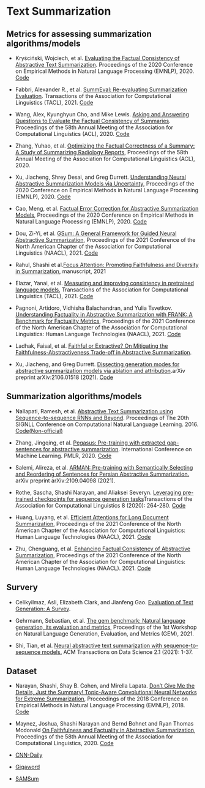 # Text Summarization

## Metrics for assessing summarization algorithms/models

- Kryściński, Wojciech, et al. [Evaluating the Factual Consistency of Abstractive Text Summarization](https://arxiv.org/pdf/1910.12840.pdf). Proceedings of the 2020 Conference on Empirical Methods in Natural Language Processing (EMNLP), 2020. [Code](https://github.com/salesforce/factCC)

- Fabbri, Alexander R., et al. [SummEval: Re-evaluating Summarization Evaluation](https://arxiv.org/pdf/2007.12626.pdf). Transactions of the Association for Computational Linguistics (TACL), 2021. [Code](https://github.com/Yale-LILY/SummEval)

- Wang, Alex, Kyunghyun Cho, and Mike Lewis. [Asking and Answering Questions to Evaluate the Factual Consistency of Summaries](https://arxiv.org/pdf/2004.04228.pdf). Proceedings of the 58th Annual Meeting of the Association for Computational Linguistics (ACL), 2020. [Code](https://github.com/W4ngatang/qags)

- Zhang, Yuhao, et al. [Optimizing the Factual Correctness of a Summary:
A Study of Summarizing Radiology Reports](https://arxiv.org/pdf/1911.02541.pdf), Proceedings of the 58th Annual Meeting of the Association for Computational Linguistics (ACL), 2020.

- Xu, Jiacheng, Shrey Desai, and Greg Durrett. [Understanding Neural Abstractive Summarization Models via Uncertainty](https://arxiv.org/pdf/2010.07882.pdf), Proceedings of the 2020 Conference on Empirical Methods in Natural Language Processing (EMNLP), 2020. [Code](https://github.com/jiacheng-xu/text-sum-uncertainty)


- Cao, Meng, et al. [Factual Error Correction for Abstractive Summarization Models](https://arxiv.org/pdf/2010.08712.pdf), Proceedings of the 2020 Conference on Empirical Methods in Natural Language Processing (EMNLP), 2020. [Code](https://github.com/mcao516/Factual-Error-Correction)

- Dou, Zi-Yi, et al. [GSum: A General Framework for Guided Neural Abstractive Summarization](https://arxiv.org/pdf/2010.08014.pdf), Proceedings of the 2021 Conference of the North American Chapter of the Association for Computational Linguistics (NAACL), 2021. [Code](https://github.com/neulab/guided_summarization)

- Rahul, Shashi et al.[Focus Attention: Promoting Faithfulness and Diversity in Summarization](https://arxiv.org/pdf/2105.11921.pdf), manuscript, 2021

- Elazar, Yanai, et al. [Measuring and improving consistency in pretrained language models](https://arxiv.org/pdf/2102.01017.pdf), Transactions of the Association for Computational Linguistics (TACL), 2021. [Code](https://github.com/yanaiela/pararel)

- Pagnoni, Artidoro, Vidhisha Balachandran, and Yulia Tsvetkov. [Understanding Factuality in Abstractive Summarization with FRANK: A Benchmark for Factuality Metrics](https://arxiv.org/pdf/2104.13346.pdf), Proceedings of the 2021 Conference of the North American Chapter of the Association for Computational Linguistics: Human Language Technologies (NAACL), 2021. [Code](https://github.com/artidoro/frank)

- Ladhak, Faisal, et al. [Faithful or Extractive? On Mitigating the Faithfulness-Abstractiveness Trade-off in Abstractive Summarization](https://arxiv.org/pdf/2108.13684.pdf).

- Xu, Jiacheng, and Greg Durrett. [Dissecting generation modes for abstractive summarization models via ablation and attribution](https://arxiv.org/pdf/2106.01518.pdf).arXiv preprint arXiv:2106.01518 (2021). [Code](https://github.com/jiacheng-xu/sum-interpret) 


## Summarization algorithms/models

- Nallapati, Ramesh, et al. [Abstractive Text Summarization using Sequence-to-sequence RNNs and Beyond](). Proceedings of The 20th SIGNLL Conference on Computational Natural Language Learning. 2016. [Code(Non-official)](https://github.com/theamrzaki/text_summurization_abstractive_methods)

- Zhang, Jingqing, et al. [Pegasus: Pre-training with extracted gap-sentences for abstractive summarization](http://proceedings.mlr.press/v119/zhang20ae/zhang20ae.pdf). International Conference on Machine Learning. PMLR, 2020. [Code](https://github.com/google-research/pegasus) 

- Salemi, Alireza, et al. [ARMAN: Pre-training with Semantically Selecting and Reordering of Sentences for Persian Abstractive Summarization.](https://arxiv.org/abs/2109.04098) arXiv preprint arXiv:2109.04098 (2021).

- Rothe, Sascha, Shashi Narayan, and Aliaksei Severyn. [Leveraging pre-trained checkpoints for sequence generation tasks](https://arxiv.org/pdf/1907.12461.pdf)Transactions of the Association for Computational Linguistics 8 (2020): 264-280. [Code](https://github.com/google-research/google-research/tree/master/bertseq2seq)

- Huang, Luyang, et al. [Efficient Attentions for Long Document Summarization](https://arxiv.org/pdf/2104.02112.pdf), Proceedings of the 2021 Conference of the North American Chapter of the Association for Computational Linguistics: Human Language Technologies (NAACL), 2021. [Code](https://github.com/luyang-huang96/LongDocSum)

- Zhu, Chenguang, et al. [Enhancing Factual Consistency of Abstractive Summarization](https://arxiv.org/pdf/2003.08612.pdf), Proceedings of the 2021 Conference of the North American Chapter of the Association for Computational Linguistics: Human Language Technologies (NAACL). 2021. [Code](https://github.com/zcgzcgzcg1/FASum/)

## Survery

- Celikyilmaz, Asli, Elizabeth Clark, and Jianfeng Gao. [Evaluation of Text Generation: A Survey](https://arxiv.org/pdf/2006.14799.pdf).

- Gehrmann, Sebastian, et al. [The gem benchmark: Natural language generation, its evaluation and metrics](https://arxiv.org/pdf/2102.01672.pdf), Proceedings of the 1st Workshop on Natural Language Generation, Evaluation, and Metrics (GEM), 2021. 

- Shi, Tian, et al. [Neural abstractive text summarization with sequence-to-sequence models.](https://dl.acm.org/doi/pdf/10.1145/3419106) ACM Transactions on Data Science 2.1 (2021): 1-37.

## Dataset

- Narayan, Shashi, Shay B. Cohen, and Mirella Lapata. [Don’t Give Me the Details, Just the Summary! Topic-Aware Convolutional Neural Networks for Extreme Summarization](https://arxiv.org/pdf/1808.08745.pdf), Proceedings of the 2018 Conference on Empirical Methods in Natural Language Processing (EMNLP), 2018. [Code](https://github.com/EdinburghNLP/XSum)

- Maynez, Joshua, Shashi Narayan and Bernd Bohnet and Ryan Thomas Mcdonald [On Faithfulness and Factuality in Abstractive Summarization](https://arxiv.org/abs/2005.00661), Proceedings of the 58th Annual Meeting of the Association for Computational Linguistics, 2020. [Code](https://github.com/google-research-datasets/xsum_hallucination_annotations)

- [CNN-Daily](https://github.com/harvardnlp/sent-summary)

- [Gigaword](https://github.com/harvardnlp/sent-summary)

- [SAMSum](https://huggingface.co/datasets/samsum)
